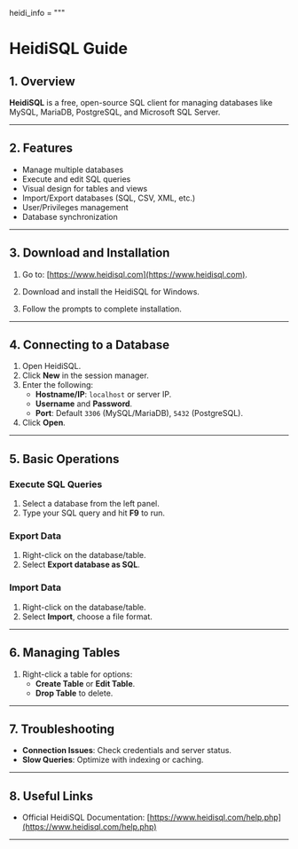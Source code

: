 heidi_info = """


# HeidiSQL Guide

## 1. Overview
**HeidiSQL** is a free, open-source SQL client for managing databases like MySQL, MariaDB, PostgreSQL, and Microsoft SQL Server.

---

## 2. Features
- Manage multiple databases
- Execute and edit SQL queries
- Visual design for tables and views
- Import/Export databases (SQL, CSV, XML, etc.)
- User/Privileges management
- Database synchronization

---

## 3. Download and Installation
1. Go to: [https://www.heidisql.com](https://www.heidisql.com).

2. Download and install the HeidiSQL for Windows.

3. Follow the prompts to complete installation.

---

## 4. Connecting to a Database
1. Open HeidiSQL.
2. Click **New** in the session manager.
3. Enter the following:
   - **Hostname/IP**: `localhost` or server IP.
   - **Username** and **Password**.
   - **Port**: Default `3306` (MySQL/MariaDB), `5432` (PostgreSQL).
4. Click **Open**.

---



## 5. Basic Operations
### Execute SQL Queries
1. Select a database from the left panel.
2. Type your SQL query and hit **F9** to run.

### Export Data
1. Right-click on the database/table.
2. Select **Export database as SQL**.

### Import Data
1. Right-click on the database/table.
2. Select **Import**, choose a file format.

---

## 6. Managing Tables

1. Right-click a table for options:
   - **Create Table** or **Edit Table**.
   - **Drop Table** to delete.

---

## 7. Troubleshooting
- **Connection Issues**: Check credentials and server status.
- **Slow Queries**: Optimize with indexing or caching.

---

## 8. Useful Links
- Official HeidiSQL Documentation: [https://www.heidisql.com/help.php](https://www.heidisql.com/help.php)

---


